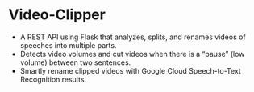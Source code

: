 # Video-Clipper
* A REST API using Flask that analyzes, splits, and renames videos of speeches into multiple parts.
* Detects video volumes and cut videos when there is a “pause” (low volume) between two sentences.
* Smartly rename clipped videos with Google Cloud Speech-to-Text Recognition results.
